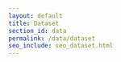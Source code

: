 ```yaml
---
layout: default
title: Dataset
section_id: data
permalink: /data/dataset
seo_include: seo_dataset.html
---
```


<div class="row" style="background: white; margin-top: 20px; margin-bottom: 60px">
  <div id="dataset"></div>
</div>
  <script>
      'use strict';

const e = React.createElement;

class PublicTaxon extends React.Component {

    render() {
     
  
      return e(
        ColBrowser.Dataset,
        { catalogueKey: '{{ site.react_base.datasetKey }}' , pathToTree: '{{ site.react_base.pathToTree }}', auth: '{{ site.react_base.auth }}', pathToSearch: '{{ site.react_base.pathToSearch }}', pageTitleTemplate: 'COL | __dataset__'}
      );
    }
  }

const domContainer = document.querySelector('#dataset');
ReactDOM.render(e(PublicTaxon), domContainer);
  </script>